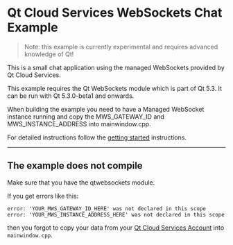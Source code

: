 Qt Cloud Services WebSockets Chat Example
=========================================

> Note: this example is currently experimental and requires advanced knowledge of Qt!

This is a small chat application using the managed WebSockets provided by Qt Cloud Services.

This example requires the Qt WebSockets module which is part of Qt 5.3. It can be run with Qt 5.3.0-beta1 and onwards.

When building the example you need to have a Managed WebSocket instance running and copy the MWS_GATEWAY_ID and MWS_INSTANCE_ADDRESS into mainwindow.cpp.

For detailed instructions follow the [getting started](https://developer.qtc.io/mws/getting-started) instructions.


----------------------------
The example does not compile
----------------------------

Make sure that you have the qtwebsockets module.

If you get errors like this:

```
error: 'YOUR_MWS_GATEWAY_ID_HERE' was not declared in this scope
error: 'YOUR_MWS_INSTANCE_ADDRESS_HERE' was not declared in this scope
```
then you forgot to copy your data from your [Qt Cloud Services Account](https://console.qtcloudservices.com) into `mainwindow.cpp`.